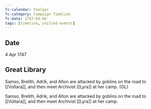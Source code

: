 ```yaml
---
fc-calendar: Taelgar
fc-category: Campaign Timeline
fc-date: 1747-04-04
tags: [timeline, unified-events]
---
```


## Date
4 Apr 1747

##  Great Library
Samso, Brelith, Adrik, and Alton are attacked by goblins on the road to [[Voltara]], and then meet Archivist [[Lyra]] at her camp. {GL}


<span 
	  class='ob-timelines' 
	  data-date='1747-04-04'
	  data-title="04 April 1747" > 
Samso, Brelith, Adrik, and Alton are attacked by goblins on the road to [[Voltara]], and then meet Archivist [[Lyra]] at her camp. 
</span>